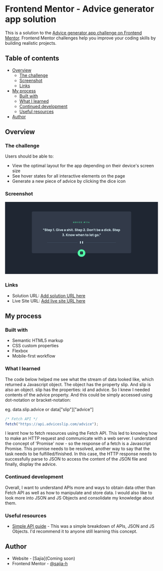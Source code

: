 # Frontend Mentor - Advice generator app solution

This is a solution to the [Advice generator app challenge on Frontend Mentor](https://www.frontendmentor.io/challenges/advice-generator-app-QdUG-13db). Frontend Mentor challenges help you improve your coding skills by building realistic projects.

## Table of contents

- [Overview](#overview)
  - [The challenge](#the-challenge)
  - [Screenshot](#screenshot)
  - [Links](#links)
- [My process](#my-process)
  - [Built with](#built-with)
  - [What I learned](#what-i-learned)
  - [Continued development](#continued-development)
  - [Useful resources](#useful-resources)
- [Author](#author)

## Overview

### The challenge

Users should be able to:

- View the optimal layout for the app depending on their device's screen size
- See hover states for all interactive elements on the page
- Generate a new piece of advice by clicking the dice icon

### Screenshot

![Solution](img/solution.png)

### Links

- Solution URL: [Add solution URL here](https://github.com/sajia-h/advice-generator.git)
- Live Site URL: [Add live site URL here](https://sajia-h.github.io/advice-generator/)

## My process

### Built with

- Semantic HTML5 markup
- CSS custom properties
- Flexbox
- Mobile-first workflow

### What I learned

The code below helped me see what the stream of data looked like, which returned a Javascript object. The object has the property slip. And slip is also an object. slip has the properties: id and advice. So I knew I needed contents of the advice property. And this could be simply accessed using dot-notation or bracket-notation:

 eg. data.slip.advice or data["slip"]["advice"]

```js
/* Fetch API */
fetch("https://api.adviceslip.com/advice");
```
I learnt how to fetch resources using the Fetch API. This led to knowing how to make an HTTP request and communicate with a web server. I understand the concept of 'Promise' now - so the response of a fetch is a Javascript Promise. This promise needs to be resolved, another way to say that the task needs to be fulfilled/finished. In this case, the HTTP response needs to successfully parse to JSON to access the content of the JSON file and finally, display the advice. 

### Continued development

Overall, I want to understand APIs more and ways to obtain data other than Fetch API as well as how to manipulate and store data. I would also like to look more into JSON and JS Objects and consolidate my knowledge about them. 

### Useful resources

- [Simple API guide](https://javascript.plainenglish.io/4-simple-steps-to-get-started-with-the-fetch-api-2f3aafaca17d) - This was a simple breakdown of APIs, JSON and JS Objects. I'd recommend it to anyone still learning this concept.

## Author

- Website - [Sajia](Coming soon)
- Frontend Mentor - [@sajia-h](https://www.frontendmentor.io/profile/sajia-h)

